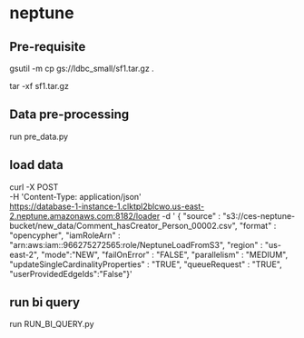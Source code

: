 # neptune

## Pre-requisite


gsutil -m cp gs://ldbc_small/sf1.tar.gz .

tar -xf sf1.tar.gz


## Data pre-processing

run pre_data.py

## load data

curl -X POST \
    -H 'Content-Type: application/json' \
    https://database-1-instance-1.clktpl2blcwo.us-east-2.neptune.amazonaws.com:8182/loader -d '
    {
      "source" : "s3://ces-neptune-bucket/new_data/Comment_hasCreator_Person_00002.csv",
      "format" : "opencypher",
      "iamRoleArn" : "arn:aws:iam::966275272565:role/NeptuneLoadFromS3",
      "region" : "us-east-2",
        "mode":"NEW",
      "failOnError" : "FALSE",
      "parallelism" : "MEDIUM",
      "updateSingleCardinalityProperties" : "TRUE",
      "queueRequest" : "TRUE",
        "userProvidedEdgeIds":"False"}'
    
    
## run bi query

run RUN_BI_QUERY.py


